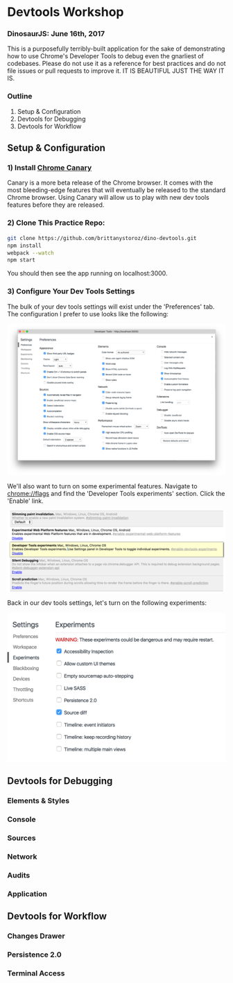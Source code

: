 # Devtools Workshop
### DinosaurJS: June 16th, 2017 

This is a purposefully terribly-built application for the sake of demonstrating how to use Chrome's Developer Tools to debug even the gnarliest of codebases. Please do not use it as a reference for best practices and do not file issues or pull requests to improve it. IT IS BEAUTIFUL JUST THE WAY IT IS.

### Outline
1) Setup & Configuration
2) Devtools for Debugging
3) Devtools for Workflow

## Setup & Configuration

### 1) Install [Chrome Canary](https://www.google.com/chrome/browser/canary.html)

Canary is a more beta release of the Chrome browser. It comes with the most bleeding-edge features that will eventually be released to the standard Chrome browser. Using Canary will allow us to play with new dev tools features before they are released.

### 2) Clone This Practice Repo:

```bash
git clone https://github.com/brittanystoroz/dino-devtools.git 
npm install
webpack --watch
npm start
```

You should then see the app running on localhost:3000.

### 3) Configure Your Dev Tools Settings

The bulk of your dev tools settings will exist under the 'Preferences' tab. The configuration I prefer to use looks like the following: 

![Dev Tools Settings](./workshop-assets/settings.png)

We'll also want to turn on some experimental features. Navigate to [chrome://flags](chrome://flags) and find the 'Developer Tools experiments' section. Click the 'Enable' link.

![Chrome Flags](./workshop-assets/flags.png)

Back in our dev tools settings, let's turn on the following experiments:

![Initial Experiments](./workshop-assets/experiments-v1.png)



## Devtools for Debugging

### Elements & Styles
### Console
### Sources
### Network
### Audits
### Application


## Devtools for Workflow

### Changes Drawer
### Persistence 2.0
### Terminal Access